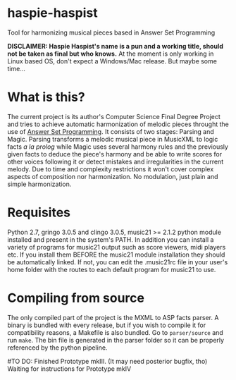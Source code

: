 # haspie-haspist
Tool for harmonizing musical pieces based in Answer Set Programming

**DISCLAIMER: Haspie Haspist's name is a pun and a working title, should not be taken as final but who knows.**
At the moment is only working in Linux based OS, don't expect a Windows/Mac release. But maybe some time...

# What is this?

The current project is its author's Computer Science Final Degree Project and tries to achieve automatic harmonization of melodic pieces throught the use of [Answer Set Programming](http://potassco.sourceforge.net/). It consists of two stages: Parsing and Magic. Parsing transforms a melodic musical piece in MusicXML to logic facts *a la prolog* while Magic uses several harmony rules and the previously given facts to deduce the piece's harmony and be able to write scores for other voices following it or detect mistakes and irregularities in the current melody. Due to time and complexity restrictions it won't cover complex aspects of composition nor harmonization. No modulation, just plain and simple harmonization.

# Requisites
Python 2.7, gringo 3.0.5 and clingo 3.0.5, music21 >= 2.1.2 python module installed and present in the system's PATH. In addition you can install a variety of programs for music21 output such as score viewers, midi players etc. If you install them BEFORE the music21 module installation they should be automatically linked. If not, you can edit the .music21rc file in your user's home folder with the routes to each default program for music21 to use.

# Compiling from source
The only compiled part of the project is the MXML to ASP facts parser. A binary is bundled with every release, but if you wish to compile it for compatibility reasons, a Makefile is also bundled. Go to ```parser/source``` and run ```make```. The bin file is generated in the parser folder so it can be properly referenced by the python pipeline.

#TO DO:
Finished Prototype mkIII. (It may need posterior bugfix, tho)
Waiting for instructions for Prototype mkIV
